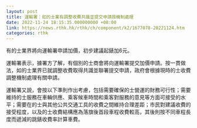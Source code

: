 ```yaml
---
layout: post
title: 運輸署：如的士業有調整收費共識並提交申請按機制處理
date: 2022-11-24 18:15:35.000000000 +08:00
link: https://news.rthk.hk/rthk/ch/component/k2/1677078-20221124.htm
categories: rthk
---
```


有的士業界將向運輸署申請加價，初步建議起錶加6元。

運輸署表示，據署方了解，有個別的士商會將向運輸署提交加價申請。按一貫做法，如的士業界已就調整收費取得共識並聯署提交申請，政府會根據現時的士收費調整機制處理有關申請。

運輸署又說，會按以下準則作出考慮，包括需要確保的士營運的財務可行性；需要維持的士服務在車輛供應、乘客候車時間和乘客對服務的意見等方面可接受的水平；需要在的士與其他公共交通工具的收費之間維持合理差距；市民對建議收費的接受程度，以及的士收費結構應為落旗後首段車程收費較高，其後則按不同車程長度而遞減的跳錶收費率計算車費。
